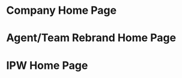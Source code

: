 Company Home Page
=================

Agent/Team Rebrand Home Page
============================

IPW Home Page
=============
